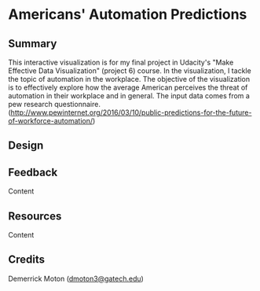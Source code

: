 # Americans' Automation Predictions

## Summary
This interactive visualization is for my final project in Udacity's "Make Effective Data Visualization" (project 6) course. In the visualization, I tackle the topic of automation in the workplace. The objective of the visualization is to effectively explore how the average American perceives the threat of automation in their workplace and in general. The input data comes from a pew research questionnaire. (http://www.pewinternet.org/2016/03/10/public-predictions-for-the-future-of-workforce-automation/)

## Design


## Feedback
Content

## Resources
Content

## Credits
Demerrick Moton (dmoton3@gatech.edu)
